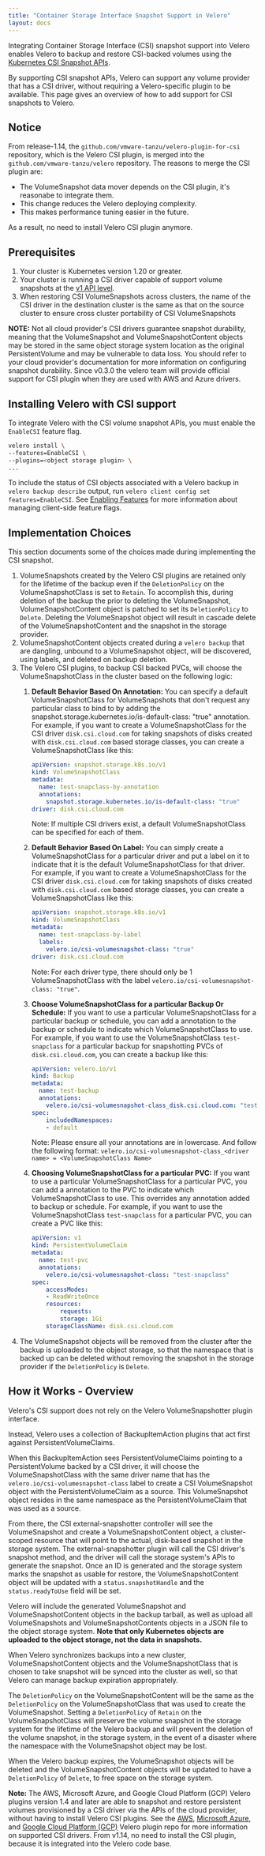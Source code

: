 ```yaml
---
title: "Container Storage Interface Snapshot Support in Velero"
layout: docs
---
```


Integrating Container Storage Interface (CSI) snapshot support into Velero enables Velero to backup and restore CSI-backed volumes using the [Kubernetes CSI Snapshot APIs](https://kubernetes.io/docs/concepts/storage/volume-snapshots/).

By supporting CSI snapshot APIs, Velero can support any volume provider that has a CSI driver, without requiring a Velero-specific plugin to be available. This page gives an overview of how to add support for CSI snapshots to Velero.

## Notice
From release-1.14, the `github.com/vmware-tanzu/velero-plugin-for-csi` repository, which is the Velero CSI plugin, is merged into the `github.com/vmware-tanzu/velero` repository.
The reasons to merge the CSI plugin are:
* The VolumeSnapshot data mover depends on the CSI plugin, it's reasonabe to integrate them.
* This change reduces the Velero deploying complexity.
* This makes performance tuning easier in the future.

As a result, no need to install Velero CSI plugin anymore.

## Prerequisites

 1. Your cluster is Kubernetes version 1.20 or greater.
 1. Your cluster is running a CSI driver capable of support volume snapshots at the [v1 API level](https://kubernetes.io/blog/2020/12/10/kubernetes-1.20-volume-snapshot-moves-to-ga/).
 1. When restoring CSI VolumeSnapshots across clusters, the name of the CSI driver in the destination cluster is the same as that on the source cluster to ensure cross cluster portability of CSI VolumeSnapshots

**NOTE:** Not all cloud provider's CSI drivers guarantee snapshot durability, meaning that the VolumeSnapshot and VolumeSnapshotContent objects may be stored in the same object storage system location as the original PersistentVolume and may be vulnerable to data loss. You should refer to your cloud provider's documentation for more information on configuring snapshot durability.  Since v0.3.0 the velero team will provide official support for CSI plugin when they are used with AWS and Azure drivers.

## Installing Velero with CSI support

To integrate Velero with the CSI volume snapshot APIs, you must enable the `EnableCSI` feature flag.

```bash
velero install \
--features=EnableCSI \
--plugins=<object storage plugin> \
...
```

To include the status of CSI objects associated with a Velero backup in `velero backup describe` output, run `velero client config set features=EnableCSI`.
See [Enabling Features][1] for more information about managing client-side feature flags.

## Implementation Choices

This section documents some of the choices made during implementing the CSI snapshot.

 1. VolumeSnapshots created by the Velero CSI plugins are retained only for the lifetime of the backup even if the `DeletionPolicy` on the VolumeSnapshotClass is set to `Retain`. To accomplish this, during deletion of the backup the prior to deleting the VolumeSnapshot, VolumeSnapshotContent object is patched to set its `DeletionPolicy` to `Delete`. Deleting the VolumeSnapshot object will result in cascade delete of the VolumeSnapshotContent and the snapshot in the storage provider.
 2. VolumeSnapshotContent objects created during a `velero backup` that are dangling, unbound to a VolumeSnapshot object, will be discovered, using labels, and deleted on backup deletion.
 3. The Velero CSI plugins, to backup CSI backed PVCs, will choose the VolumeSnapshotClass in the cluster based on the following logic:
    1. **Default Behavior Based On Annotation:**
    You can specify a default VolumeSnapshotClass for VolumeSnapshots that don't request any particular class to bind to by adding the snapshot.storage.kubernetes.io/is-default-class: "true" annotation.
    For example, if you want to create a VolumeSnapshotClass for the CSI driver `disk.csi.cloud.com` for taking snapshots of disks created with `disk.csi.cloud.com` based storage classes, you can create a VolumeSnapshotClass like this:
        ```yaml
        apiVersion: snapshot.storage.k8s.io/v1
        kind: VolumeSnapshotClass
        metadata:
          name: test-snapclass-by-annotation
          annotations:
            snapshot.storage.kubernetes.io/is-default-class: "true"
        driver: disk.csi.cloud.com
       ```    
       Note: If multiple CSI drivers exist, a default VolumeSnapshotClass can be specified for each of them.
    2. **Default Behavior Based On Label:**
    You can simply create a VolumeSnapshotClass for a particular driver and put a label on it to indicate that it is the default VolumeSnapshotClass for that driver.  For example, if you want to create a VolumeSnapshotClass for the CSI driver `disk.csi.cloud.com` for taking snapshots of disks created with `disk.csi.cloud.com` based storage classes, you can create a VolumeSnapshotClass like this:
        ```yaml
        apiVersion: snapshot.storage.k8s.io/v1
        kind: VolumeSnapshotClass
        metadata:
          name: test-snapclass-by-label
          labels:
            velero.io/csi-volumesnapshot-class: "true"
        driver: disk.csi.cloud.com
        ```
        Note: For each driver type, there should only be 1 VolumeSnapshotClass with the label `velero.io/csi-volumesnapshot-class: "true"`.

    2. **Choose VolumeSnapshotClass for a particular Backup Or Schedule:**
    If you want to use a particular VolumeSnapshotClass for a particular backup or schedule, you can add a annotation to the backup or schedule to indicate which VolumeSnapshotClass to use.  For example, if you want to use the VolumeSnapshotClass `test-snapclass` for a particular backup for snapshotting PVCs of `disk.csi.cloud.com`, you can create a backup like this:
        ```yaml
        apiVersion: velero.io/v1
        kind: Backup
        metadata:
          name: test-backup
          annotations:
            velero.io/csi-volumesnapshot-class_disk.csi.cloud.com: "test-snapclass"
        spec:
            includedNamespaces:
            - default
        ```
        Note: Please ensure all your annotations are in lowercase. And follow the following format: `velero.io/csi-volumesnapshot-class_<driver name> = <VolumeSnapshotClass Name>`

    3. **Choosing VolumeSnapshotClass for a particular PVC:**
    If you want to use a particular VolumeSnapshotClass for a particular PVC, you can add a annotation to the PVC to indicate which VolumeSnapshotClass to use. This overrides any annotation added to backup or schedule. For example, if you want to use the VolumeSnapshotClass `test-snapclass` for a particular PVC, you can create a PVC like this:
        ```yaml
        apiVersion: v1
        kind: PersistentVolumeClaim
        metadata:
          name: test-pvc
          annotations:
            velero.io/csi-volumesnapshot-class: "test-snapclass"
        spec:
            accessModes:
            - ReadWriteOnce
            resources:
                requests:
                storage: 1Gi
            storageClassName: disk.csi.cloud.com
        ```
 4. The VolumeSnapshot objects will be removed from the cluster after the backup is uploaded to the object storage, so that the namespace that is backed up can be deleted without removing the snapshot in the storage provider if the `DeletionPolicy` is `Delete`.  

## How it Works - Overview

Velero's CSI support does not rely on the Velero VolumeSnapshotter plugin interface.

Instead, Velero uses a collection of BackupItemAction plugins that act first against PersistentVolumeClaims.

When this BackupItemAction sees PersistentVolumeClaims pointing to a PersistentVolume backed by a CSI driver, it will choose the VolumeSnapshotClass with the same driver name that has the `velero.io/csi-volumesnapshot-class` label to create a CSI VolumeSnapshot object with the PersistentVolumeClaim as a source.
This VolumeSnapshot object resides in the same namespace as the PersistentVolumeClaim that was used as a source.

From there, the CSI external-snapshotter controller will see the VolumeSnapshot and create a VolumeSnapshotContent object, a cluster-scoped resource that will point to the actual, disk-based snapshot in the storage system.
The external-snapshotter plugin will call the CSI driver's snapshot method, and the driver will call the storage system's APIs to generate the snapshot.
Once an ID is generated and the storage system marks the snapshot as usable for restore, the VolumeSnapshotContent object will be updated with a `status.snapshotHandle` and the `status.readyToUse` field will be set.

Velero will include the generated VolumeSnapshot and VolumeSnapshotContent objects in the backup tarball, as well as
upload all VolumeSnapshots and VolumeSnapshotContents objects in a JSON file to the object storage system. **Note that
only Kubernetes objects are uploaded to the object storage, not the data in snapshots.**

When Velero synchronizes backups into a new cluster, VolumeSnapshotContent objects and the VolumeSnapshotClass that is chosen to take
snapshot will be synced into the cluster as well, so that Velero can manage backup expiration appropriately.


The `DeletionPolicy` on the VolumeSnapshotContent will be the same as the `DeletionPolicy` on the VolumeSnapshotClass that was used to create the VolumeSnapshot. Setting a `DeletionPolicy` of `Retain` on the VolumeSnapshotClass will preserve the volume snapshot in the storage system for the lifetime of the Velero backup and will prevent the deletion of the volume snapshot, in the storage system, in the event of a disaster where the namespace with the VolumeSnapshot object may be lost.

When the Velero backup expires, the VolumeSnapshot objects will be deleted and the VolumeSnapshotContent objects will be updated to have a `DeletionPolicy` of `Delete`, to free space on the storage system.

**Note:** The AWS, Microsoft Azure, and Google Cloud Platform (GCP) Velero plugins version 1.4 and later are able to snapshot and restore persistent volumes provisioned by a CSI driver via the APIs of the cloud provider, without having to install Velero CSI plugins. See the [AWS](https://github.com/vmware-tanzu/velero-plugin-for-aws), [Microsoft Azure](https://github.com/vmware-tanzu/velero-plugin-for-microsoft-azure), and [Google Cloud Platform (GCP)](https://github.com/vmware-tanzu/velero-plugin-for-gcp) Velero plugin repo for more information on supported CSI drivers.
From v1.14, no need to install the CSI plugin, because it is integrated into the Velero code base.

[1]: customize-installation.md#enable-server-side-features
